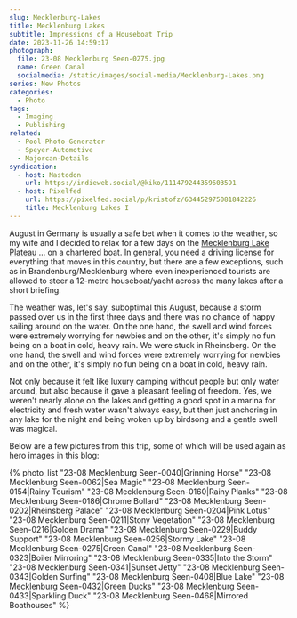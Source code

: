 ```yaml
---
slug: Mecklenburg-Lakes
title: Mecklenburg Lakes
subtitle: Impressions of a Houseboat Trip
date: 2023-11-26 14:59:17
photograph:
  file: 23-08 Mecklenburg Seen-0275.jpg
  name: Green Canal
  socialmedia: /static/images/social-media/Mecklenburg-Lakes.png
series: New Photos
categories:
  - Photo
tags:
  - Imaging
  - Publishing
related:
  - Pool-Photo-Generator
  - Speyer-Automotive
  - Majorcan-Details
syndication:
  - host: Mastodon
    url: https://indieweb.social/@kiko/111479244359603591
  - host: Pixelfed
    url: https://pixelfed.social/p/kristofz/634452975081842226
    title: Mecklenburg Lakes I
---
```


August in Germany is usually a safe bet when it comes to the weather, so my wife and I decided to relax for a few days on the [Mecklenburg Lake Plateau](https://en.wikipedia.org/wiki/Mecklenburg_Lake_Plateau) ... on a chartered boat. In general, you need a driving license for everything that moves in this country, but there are a few exceptions, such as in Brandenburg/Mecklenburg where even inexperienced tourists are allowed to steer a 12-metre houseboat/yacht across the many lakes after a short briefing.

The weather was, let's say, suboptimal this August, because a storm passed over us in the first three days and there was no chance of happy sailing around on the water. On the one hand, the swell and wind forces were extremely worrying for newbies and on the other, it's simply no fun being on a boat in cold, heavy rain. We were stuck in Rheinsberg. On the one hand, the swell and wind forces were extremely worrying for newbies and on the other, it's simply no fun being on a boat in cold, heavy rain.

<!-- more -->

Not only because it felt like luxury camping without people but only water around, but also because it gave a pleasant feeling of freedom. Yes, we weren't nearly alone on the lakes and getting a good spot in a marina for electricity and fresh water wasn't always easy, but then just anchoring in any lake for the night and being woken up by birdsong and a gentle swell was magical.

Below are a few pictures from this trip, some of which will be used again as hero images in this blog:

{% photo_list
  "23-08 Mecklenburg Seen-0040|Grinning Horse"
  "23-08 Mecklenburg Seen-0062|Sea Magic"
  "23-08 Mecklenburg Seen-0154|Rainy Tourism"
  "23-08 Mecklenburg Seen-0160|Rainy Planks"
  "23-08 Mecklenburg Seen-0186|Chrome Bollard"
  "23-08 Mecklenburg Seen-0202|Rheinsberg Palace"
  "23-08 Mecklenburg Seen-0204|Pink Lotus"
  "23-08 Mecklenburg Seen-0211|Stony Vegetation"
  "23-08 Mecklenburg Seen-0216|Golden Drama"
  "23-08 Mecklenburg Seen-0229|Buddy Support"
  "23-08 Mecklenburg Seen-0256|Stormy Lake"
  "23-08 Mecklenburg Seen-0275|Green Canal"
  "23-08 Mecklenburg Seen-0323|Boiler Mirroring"
  "23-08 Mecklenburg Seen-0335|Into the Storm"
  "23-08 Mecklenburg Seen-0341|Sunset Jetty"
  "23-08 Mecklenburg Seen-0343|Golden Surfing"
  "23-08 Mecklenburg Seen-0408|Blue Lake"
  "23-08 Mecklenburg Seen-0432|Green Ducks"
  "23-08 Mecklenburg Seen-0433|Sparkling Duck"
  "23-08 Mecklenburg Seen-0468|Mirrored Boathouses"
%}
